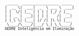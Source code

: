       _____  _________________ _____ 
     |  __ \|  ___|  _  \ ___ \  ___|
     | |  \/| |__ | | | | |_/ / |__  
     | | __ |  __|| | | |    /|  __| 
     | |_\ \| |___| |/ /| |\ \| |___ 
      \____/\____/|___/ \_| \_\____/ 
     GEDRE Inteligência em Iluminação                         
     
